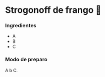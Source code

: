 # Strogonoff de frango :chicken:

### Ingredientes



* A
* B
* C



### Modo de preparo



A b C.

